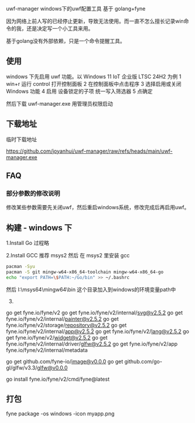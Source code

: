 uwf-manager 
 windows下的uwf配置工具
 基于 golang+fyne
 
 因为网络上前人写的已经停止更新，导致无法使用。而一直不怎么擅长记录win命令的我，还是决定写一个小工具来用。
 
 基于golang没有外部依赖，只是一个命令提醒工具。


## 使用
windows 下先启用 uwf 功能。以 Windows 11 IoT 企业版 LTSC 24H2 为例
1  win+r 运行 control 打开控制面板
2 在控制面板中点击程序
3 选择启用或关闭 Windows 功能
4 启用 设备锁定的子项 统一写入筛选器
5 点确定

然后下载 uwf-manager.exe 用管理员权限启动
## 下载地址
临时下载地址

https://github.com/joyanhui/uwf-manager/raw/refs/heads/main/uwf-manager.exe



## FAQ
### 部分参数的修改说明
修改某些参数需要先关闭uwf，然后重启windows系统，修改完成后再启用uwf。

## 构建 - windows 下

1.Install Go
过程略

2.Install GCC 
推荐 msys2 然后 在 msys2 里安装 gcc
```sh
pacman -Syu
pacman -S git mingw-w64-x86_64-toolchain mingw-w64-x86_64-go
echo "export PATH=\$PATH:~/Go/bin" >> ~/.bashrc
```
然后 I:\msys64\mingw64\bin 这个目录加入到windows的环境变量path中

3.

go get fyne.io/fyne/v2
go get fyne.io/fyne/v2/internal/svg@v2.5.2
go get fyne.io/fyne/v2/internal/painter@v2.5.2
go get fyne.io/fyne/v2/storage/repository@v2.5.2
go get fyne.io/fyne/v2/internal/app@v2.5.2
go get fyne.io/fyne/v2/lang@v2.5.2
go get fyne.io/fyne/v2/widget@v2.5.2
go get fyne.io/fyne/v2/internal/driver/glfw@v2.5.2
go get fyne.io/fyne/v2/app
fyne.io/fyne/v2/internal/metadata

go get github.com/fyne-io/image@v0.0.0
go get github.com/go-gl/glfw/v3.3/glfw@v0.0.0

go install fyne.io/fyne/v2/cmd/fyne@latest


## 打包
fyne package -os windows -icon myapp.png
